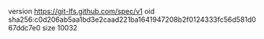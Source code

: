 version https://git-lfs.github.com/spec/v1
oid sha256:c0d206ab5aa1bd3e2caad221ba1641947208b2f0124333fc56d581d067ddc7e0
size 10032
